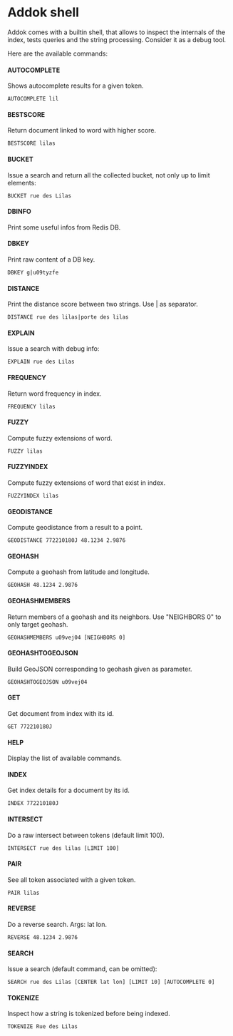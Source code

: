 # Addok shell

Addok comes with a builtin shell, that allows to inspect the
internals of the index, tests queries and the string processing.
Consider it as a debug tool.

Here are the available commands:

#### AUTOCOMPLETE
Shows autocomplete results for a given token.

    AUTOCOMPLETE lil

#### BESTSCORE
Return document linked to word with higher score.

    BESTSCORE lilas

#### BUCKET
Issue a search and return all the collected bucket, not only up to limit elements:

    BUCKET rue des Lilas

#### DBINFO
Print some useful infos from Redis DB.

#### DBKEY
Print raw content of a DB key.

    DBKEY g|u09tyzfe

#### DISTANCE
Print the distance score between two strings. Use | as separator.

    DISTANCE rue des lilas|porte des lilas

#### EXPLAIN
Issue a search with debug info:

    EXPLAIN rue des Lilas

#### FREQUENCY
Return word frequency in index.

    FREQUENCY lilas

#### FUZZY
Compute fuzzy extensions of word.

    FUZZY lilas

#### FUZZYINDEX
Compute fuzzy extensions of word that exist in index.

    FUZZYINDEX lilas

#### GEODISTANCE
Compute geodistance from a result to a point.

    GEODISTANCE 772210180J 48.1234 2.9876

#### GEOHASH
Compute a geohash from latitude and longitude.

    GEOHASH 48.1234 2.9876

#### GEOHASHMEMBERS
Return members of a geohash and its neighbors. Use "NEIGHBORS 0"
to only target geohash.

    GEOHASHMEMBERS u09vej04 [NEIGHBORS 0]

#### GEOHASHTOGEOJSON
Build GeoJSON corresponding to geohash given as parameter.

    GEOHASHTOGEOJSON u09vej04

#### GET
Get document from index with its id.

    GET 772210180J

#### HELP
Display the list of available commands.

#### INDEX
Get index details for a document by its id.

    INDEX 772210180J

#### INTERSECT
Do a raw intersect between tokens (default limit 100).

    INTERSECT rue des lilas [LIMIT 100]

#### PAIR
See all token associated with a given token.

    PAIR lilas

#### REVERSE
Do a reverse search. Args: lat lon.

    REVERSE 48.1234 2.9876

#### SEARCH
Issue a search (default command, can be omitted):

    SEARCH rue des Lilas [CENTER lat lon] [LIMIT 10] [AUTOCOMPLETE 0]

#### TOKENIZE
Inspect how a string is tokenized before being indexed.

    TOKENIZE Rue des Lilas
